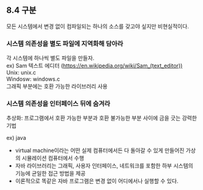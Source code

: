 ## 8.4 구분

모든 시스템에서 변경 없이 컴파일되는 하나의 소스를 갖고야 싶지만 비현실적이다.

### 시스템 의존성을 별도 파일에 지역화해 담아라
각 시스템에 하나씩 별도 파일을 만들자.  
ex) Sam 텍스트 에디터 (https://en.wikipedia.org/wiki/Sam_(text_editor))  
Unix: unix.c  
Windosw: windows.c  
그래픽 부분에는 호환 가능한 라이브러리 사용

### 시스템 의존성을 인터페이스 뒤에 숨겨라
추상화: 프로그램에서 호환 가능한 부분과 호환 불가능한 부분 사이에 금을 긋는 강력한 기법

ex) java
- virtual machine이라는 어떤 실제 컴퓨터에서든 다 돌아갈 수 있게 만들어진 가상의 시뮬레이션 컴퓨터에서 수행  
- 자바 라이브러리는 그래픽, 사용자 인터페이스, 네트워크를 포함한 하부 시스템의 기능에 균일한 접근 방법을 제공 
- 이론적으로 똑같은 자바 프로그램은 변경 없이 어디에서나 실행할 수 있다.
